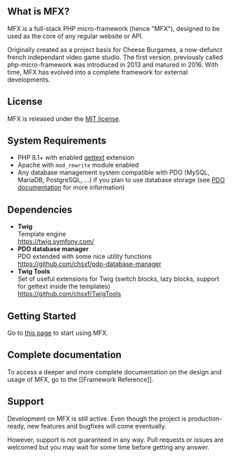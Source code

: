 ## What is MFX?

MFX is a full-stack PHP micro-framework (hence "MFX"), designed to be used as the core of any regular website or API.

Originally created as a project basis for Cheese Burgames, a now-defunct french independant video game studio. The first version, previously called php-micro-framework was introduced in 2013 and matured in 2016. With time, MFX has evolved into a complete framework for external developments.

## License

MFX is released under the [MIT license](https://github.com/chsxf/mfx/LICENSE).

## System Requirements

- PHP 8.1+ with enabled [gettext](https://www.php.net/manual/fr/book.gettext.php) extension
- Apache with `mod_rewrite` module enabled
- Any database management system compatible with PDO (MySQL, MariaDB, PostgreSQL, ...) if you plan to use database storage (see [PDO documentation](https://www.php.net/manual/en/book.pdo.php) for more information)

## Dependencies

- **Twig**\
  Template engine\
  https://twig.symfony.com/
- **PDO database manager**\
  PDO extended with some nice utility functions\
  https://github.com/chsxf/pdo-database-manager
- **Twig Tools**\
  Set of useful extensions for Twig (switch blocks, lazy blocks, support for gettext inside the templates)\
  https://github.com/chsxf/TwigTools

## Getting Started

Go to [this page](Getting-Started) to start using MFX.

## Complete documentation

To access a deeper and more complete documentation on the design and usage of MFX, go to the [[Framework Reference]].

## Support

Development on MFX is still active. Even though the project is production-ready, new features and bugfixes will come eventually.

However, support is not guaranteed in any way. Pull requests or issues are welcomed but you may wait for some time before getting any answer.

